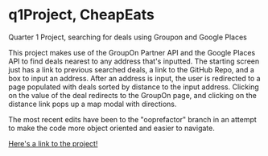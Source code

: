 # q1Project, CheapEats
Quarter 1 Project, searching for deals using Groupon and Google Places

This project makes use of the GroupOn Partner API and the Google Places API to find deals nearest to any address that's inputted. The starting screen just has a link to previous searched deals, a link to the GitHub Repo, and a box to input an address. After an address is input, the user is redirected to a page populated with deals sorted by distance to the input address. Clicking on the value of the deal redirects to the GroupOn page, and clicking on the distance link pops up a map modal with directions.

The most recent edits have been to the "ooprefactor" branch in an attempt to make the code more object oriented and easier to navigate.

[Here's a link to the project!](https://q1-cheap-eats.herokuapp.com)
